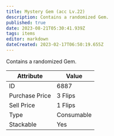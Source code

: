 ```yaml
---
title: Mystery Gem (acc Lv.22)
description: Contains a randomized Gem.
published: true
date: 2023-08-21T05:30:41.939Z
tags: items
editor: markdown
dateCreated: 2023-02-17T06:50:19.655Z
---
```


Contains a randomized Gem.

|Attribute|Value|
|-|-|
|ID|6887|
|Purchase Price|3 Flips|
|Sell Price|1 Flips|
|Type|Consumable|
|Stackable|Yes|

